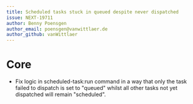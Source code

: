 ```yaml
---
title: Scheduled tasks stuck in queued despite never dispatched
issue: NEXT-19711
author: Benny Poensgen
author_email: poensgen@vanwittlaer.de
author_github: vanWittlaer
---
```


# Core

* Fix logic in scheduled-task:run command in a way that only the task failed to dispatch is set to "queued" whilst all other tasks not yet dispatched will remain "scheduled".
